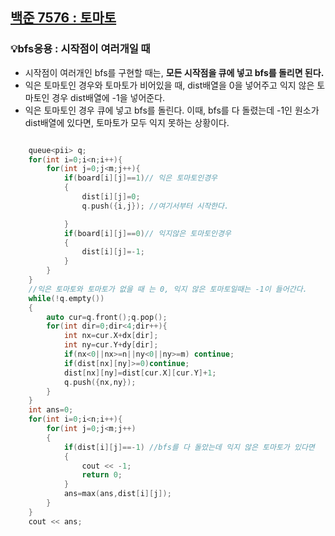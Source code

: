 ## [백준 7576 : 토마토](https://www.acmicpc.net/problem/7576)  
### 💡bfs응용 : 시작점이 여러개일 때  
- 시작점이 여러개인 bfs를 구현할 때는, **모든 시작점을 큐에 넣고 bfs를 돌리면 된다.**    
- 익은 토마토인 경우와 토마토가 비어있을 때, dist배열을 0을 넣어주고 익지 않은 토마토인 경우 dist배열에 -1을 넣어준다.  
- 익은 토마토인 경우 큐에 넣고 bfs를 돌린다. 이때, bfs를 다 돌렸는데 -1인 원소가 dist배열에 있다면, 토마토가 모두 익지 못하는 상황이다.  
```c++

    queue<pii> q;
    for(int i=0;i<n;i++){
        for(int j=0;j<m;j++){
            if(board[i][j]==1)// 익은 토마토인경우
            {
                dist[i][j]=0;
                q.push({i,j}); //여기서부터 시작한다.

            }
            if(board[i][j]==0)// 익지않은 토마토인경우
            {
                dist[i][j]=-1;
            }
        }
    }
    //익은 토마토와 토마토가 없을 때 는 0, 익지 않은 토마토일때는 -1이 들어간다.
    while(!q.empty())
    {
        auto cur=q.front();q.pop();
        for(int dir=0;dir<4;dir++){
            int nx=cur.X+dx[dir];
            int ny=cur.Y+dy[dir];
            if(nx<0||nx>=n||ny<0||ny>=m) continue;
            if(dist[nx][ny]>=0)continue;
            dist[nx][ny]=dist[cur.X][cur.Y]+1;
            q.push({nx,ny});
        }
    }
    int ans=0;
    for(int i=0;i<n;i++){
        for(int j=0;j<m;j++)
        {
            if(dist[i][j]==-1) //bfs를 다 돌았는데 익지 않은 토마토가 있다면
            {
                cout << -1;
                return 0;
            }
            ans=max(ans,dist[i][j]);
        }
    }
    cout << ans;
```  




